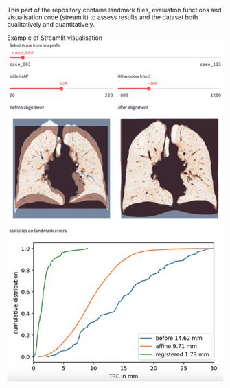 This part of the repository contains landmark files, evaluation functions and visualisation code (streamlit) to assess results and the dataset both qualitatively and quantitatively.

Example of Streamlit visualisation 
![visual](../visualise_streamlit.png?raw=true "Streamlit visualisation")

